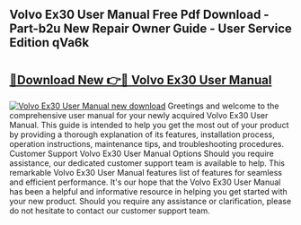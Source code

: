 ## Volvo Ex30 User Manual Free Pdf Download - Part-b2u New Repair Owner Guide - User Service Edition qVa6k

# <h2><a href="http://cf10092.oget.top/?id=Volvo+Ex30+User+Manual">🔗Download New 👉🔴 Volvo Ex30 User Manual</a></h2>

[![Volvo Ex30 User Manual new download](https://i.imgur.com/5g1atiW.png)](http://cf10092.oget.top/?id=Volvo+Ex30+User+Manual)
Greetings and welcome to the comprehensive user manual for your newly acquired Volvo Ex30 User Manual. This guide is intended to help you get the most out of your product by providing a thorough explanation of its features, installation process, operation instructions, maintenance tips, and troubleshooting procedures. Customer Support Volvo Ex30 User Manual Options Should you require assistance, our dedicated customer support team is available to help. This remarkable Volvo Ex30 User Manual features list of features for seamless and efficient performance. It's our hope that the Volvo Ex30 User Manual has been a helpful and informative resource in helping you get started with your new product. Should you require any assistance or clarification, please do not hesitate to contact our customer support team.
